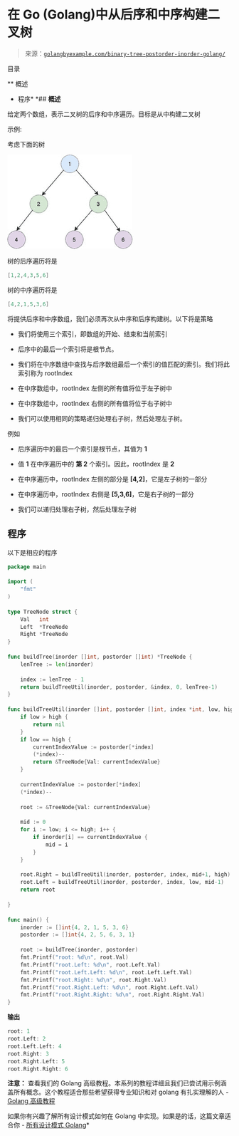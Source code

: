 <!--yml

分类: 未分类

日期: 2024-10-13 06:45:19

-->

# 在 Go (Golang)中从后序和中序构建二叉树

> 来源：[`golangbyexample.com/binary-tree-postorder-inorder-golang/`](https://golangbyexample.com/binary-tree-postorder-inorder-golang/)

目录

**   概述

+   程序*  *## **概述**

给定两个数组，表示二叉树的后序和中序遍历。目标是从中构建二叉树

示例:

考虑下面的树

![](img/9a9347838908483552b24df3dc54cd38.png)

树的后序遍历将是

```go
[1,2,4,3,5,6]
```

树的中序遍历将是

```go
[4,2,1,5,3,6]
```

将提供后序和中序数组，我们必须再次从中序和后序构建树。以下将是策略

+   我们将使用三个索引，即数组的开始、结束和当前索引

+   后序中的最后一个索引将是根节点。

+   我们将在中序数组中查找与后序数组最后一个索引的值匹配的索引。我们将此索引称为 rootIndex

+   在中序数组中，rootIndex 左侧的所有值将位于左子树中

+   在中序数组中，rootIndex 右侧的所有值将位于右子树中

+   我们可以使用相同的策略递归处理右子树，然后处理左子树。

例如

+   后序遍历中的最后一个索引是根节点，其值为 **1**

+   值 **1** 在中序遍历中的 **第 2** 个索引。因此，rootIndex 是 **2**

+   在中序遍历中，rootIndex 左侧的部分是 **[4,2]**，它是左子树的一部分

+   在中序遍历中，rootIndex 右侧是 **[5,3,6]**，它是右子树的一部分

+   我们可以递归处理右子树，然后处理左子树

## **程序**

以下是相应的程序

```go
package main

import (
	"fmt"
)

type TreeNode struct {
	Val   int
	Left  *TreeNode
	Right *TreeNode
}

func buildTree(inorder []int, postorder []int) *TreeNode {
	lenTree := len(inorder)

	index := lenTree - 1
	return buildTreeUtil(inorder, postorder, &index, 0, lenTree-1)
}

func buildTreeUtil(inorder []int, postorder []int, index *int, low, high int) *TreeNode {
	if low > high {
		return nil
	}
	if low == high {
		currentIndexValue := postorder[*index]
		(*index)--
		return &TreeNode{Val: currentIndexValue}
	}

	currentIndexValue := postorder[*index]
	(*index)--

	root := &TreeNode{Val: currentIndexValue}

	mid := 0
	for i := low; i <= high; i++ {
		if inorder[i] == currentIndexValue {
			mid = i
		}
	}

	root.Right = buildTreeUtil(inorder, postorder, index, mid+1, high)
	root.Left = buildTreeUtil(inorder, postorder, index, low, mid-1)
	return root

}

func main() {
	inorder := []int{4, 2, 1, 5, 3, 6}
	postorder := []int{4, 2, 5, 6, 3, 1}

	root := buildTree(inorder, postorder)
	fmt.Printf("root: %d\n", root.Val)
	fmt.Printf("root.Left: %d\n", root.Left.Val)
	fmt.Printf("root.Left.Left: %d\n", root.Left.Left.Val)
	fmt.Printf("root.Right: %d\n", root.Right.Val)
	fmt.Printf("root.Right.Left: %d\n", root.Right.Left.Val)
	fmt.Printf("root.Right.Right: %d\n", root.Right.Right.Val)
} 
```

**输出**

```go
root: 1
root.Left: 2
root.Left.Left: 4
root.Right: 3
root.Right.Left: 5
root.Right.Right: 6
```

**注意：** 查看我们的 Golang 高级教程。本系列的教程详细且我们已尝试用示例涵盖所有概念。这个教程适合那些希望获得专业知识和对 golang 有扎实理解的人 - [Golang 高级教程](https://golangbyexample.com/golang-comprehensive-tutorial/)

如果你有兴趣了解所有设计模式如何在 Golang 中实现。如果是的话，这篇文章适合你 - [所有设计模式 Golang](https://golangbyexample.com/all-design-patterns-golang/)*
